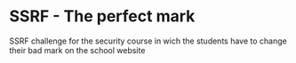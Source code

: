 # SSRF - The perfect mark
SSRF challenge for the security course in wich the students have to change their bad mark on the school website
